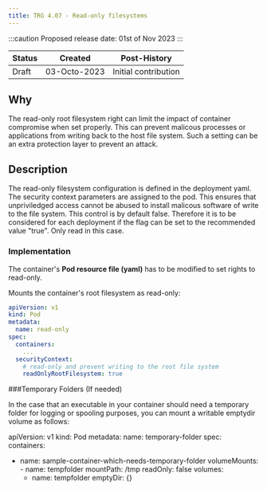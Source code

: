 ```yaml
---
title: TRG 4.07 - Read-only filesystems 
---
```


:::caution
Proposed release date: 01st of Nov 2023
:::

| Status     | Created      | Post-History                           |
|------------|--------------|----------------------------------------|
| Draft      | 03-Octo-2023 | Initial contribution                   |

## Why

The read-only root filesystem right can limit the impact of container compromise when set properly.
This can prevent malicous processes or applications from writing back to the host file system.
Such a setting can be an extra protection layer to prevent an attack.

## Description

The read-only filesystem configuration is defined in the deployment yaml. The security context parameters are assigned to the pod.
This ensures that unpriviledged access cannot be abused to install malicous software of write to the file system. This control is by default false.
Therefore it is to be considered for each deployment if the flag can be set to the recommended value "true". Only read in this case.

### Implementation

The container's **Pod resource file (yaml)** has to be modified to set rights to read-only.

Mounts the container's root filesystem as read-only:

```yaml
apiVersion: v1
kind: Pod
metadata:
  name: read-only
spec:
  containers:
    ...
  securityContext:
    # read-only and prevent writing to the root file system
    readOnlyRootFilesystem: true
```

###Temporary Folders (If needed)

In the case that an executable in your container should need a temporary folder for logging or spooling purposes, you can mount a writable emptydir volume as follows:

apiVersion: v1
kind: Pod
metadata:
  name: temporary-folder
spec:
  containers:
   - name: sample-container-which-needs-temporary-folder
      volumeMounts:
            - name: tempfolder
              mountPath: /tmp
              readOnly: false
      volumes:
        - name: tempfolder
          emptyDir: {}
